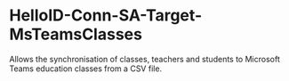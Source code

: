 # HelloID-Conn-SA-Target-MsTeamsClasses
Allows the synchronisation of classes, teachers and students to Microsoft Teams education classes from a CSV file.
